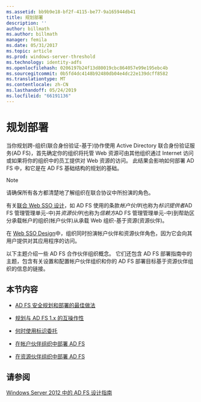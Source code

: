 ```yaml
---
ms.assetid: bb9b9e18-bf2f-4115-be77-9a165944db41
title: 规划部署
description: ''
author: billmath
ms.author: billmath
manager: femila
ms.date: 05/31/2017
ms.topic: article
ms.prod: windows-server-threshold
ms.technology: identity-adfs
ms.openlocfilehash: 0206197b24f13d80019cbc864057e99e195ebc4b
ms.sourcegitcommit: 0b5fd4dc4148b92480db04e4dc22e139dcff8582
ms.translationtype: MT
ms.contentlocale: zh-CN
ms.lasthandoff: 05/24/2019
ms.locfileid: "66191136"
---
```

# <a name="planning-your-deployment"></a>规划部署

当你规划跨\-组织\(联合身份验证\-基于\)协作使用 Active Directory 联合身份验证服务\(AD FS\)，首先确定你的组织将托管 Web 资源可由其他组织通过 Internet 访问或如果将你的组织中的员工提供对 Web 资源的访问。 此结果会影响如何部署 AD FS 中，和它是在 AD FS 基础结构的规划的基础。  
  
> [!NOTE]  
> 请确保所有各方都清楚地了解组织在联合协议中所扮演的角色。  
  
有关[联合 Web SSO 设计](Federated-Web-SSO-Design.md)，如 AD FS 使用的条款*帐户伙伴*\(也称为*标识提供者*AD FS 管理管理单元\-中\)并*资源伙伴*\(也称为*信赖方*AD FS 管理管理单元\-中\)到帮助区分承载帐户的组织\(帐户伙伴\)从承载 Web 组织\-基于资源\(资源伙伴\)。  
  
在 [Web SSO Design](Web-SSO-Design.md)中，组织同时扮演帐户伙伴和资源伙伴角色，因为它会向其用户提供对其应用程序的访问。  
  
以下主题介绍一些 AD FS 合作伙伴组织概念。 它们还包含 AD FS 部署指南中的主题，包含有关设置和配置帐户伙伴组织和你的 AD FS 部署目标基于资源伙伴组织的信息的链接。  
  
## <a name="in-this-section"></a>本节内容  
  
-   [AD FS 安全规划和部署的最佳做法](Best-Practices-for-Secure-Planning-and-Deployment-of-AD-FS.md)  
  
-   [规划与 AD FS 1.x 的互操作性](Planning-for-Interoperability-with-AD-FS-1.x.md)  
  
-   [何时使用标识委托](When-to-Use-Identity-Delegation.md)  
  
-   [在帐户伙伴组织中部署 AD FS](Deploying-AD-FS-in-the-Account-Partner-Organization-2012.md)  
  
-   [在资源伙伴组织中部署 AD FS](Deploying-AD-FS-in-the-Resource-Partner-Organization-2012.md)  
  
## <a name="see-also"></a>请参阅
[Windows Server 2012 中的 AD FS 设计指南](AD-FS-Design-Guide-in-Windows-Server-2012.md)


